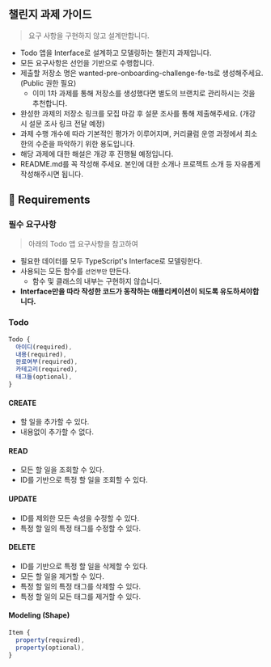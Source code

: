 ## 챌린지 과제 가이드

> 요구 사항을 구현하지 않고 설계만합니다.

-   Todo 앱을 Interface로 설계하고 모델링하는 챌린지 과제입니다.
-   모든 요구사항은 선언을 기반으로 수행합니다.
-   제출할 저장소 명은 wanted-pre-onboarding-challenge-fe-ts로 생성해주세요. (Public 권한 필요)
    -   이미 1차 과제를 통해 저장소를 생성했다면 별도의 브랜치로 관리하시는 것을 추천합니다.
-   완성한 과제의 저장소 링크를 모집 마감 후 설문 조사를 통해 제출해주세요. (개강 시 설문 조사 링크 전달 예정)
-   과제 수행 개수에 따라 기본적인 평가가 이루어지며, 커리큘럼 운영 과정에서 최소한의 수준을 파악하기 위한 용도입니다.
-   해당 과제에 대한 해설은 개강 후 진행될 예정입니다.
-   README.md를 꼭 작성해 주세요. 본인에 대한 소개나 프로젝트 소개 등 자유롭게 작성해주시면 됩니다.

## 📝 Requirements

### 필수 요구사항

> 아래의 Todo 앱 요구사항을 참고하여

-   필요한 데이터를 모두 TypeScript's Interface로 모델링한다.
-   사용되는 모든 함수를 `선언부만` 만든다.
    -   함수 및 클래스의 내부는 구현하지 않습니다.
-   **Interface만을 따라 작성한 코드가 동작하는 애플리케이션이 되도록 유도하셔야합니다.**

### Todo

```js
Todo {
  아이디(required),
  내용(required),
  완료여부(required),
  카테고리(required),
  태그들(optional),
}
```

#### CREATE

-   할 일을 추가할 수 있다.
-   내용없이 추가할 수 없다.

#### READ

-   모든 할 일을 조회할 수 있다.
-   ID를 기반으로 특정 할 일을 조회할 수 있다.

#### UPDATE

-   ID를 제외한 모든 속성을 수정할 수 있다.
-   특정 할 일의 특정 태그를 수정할 수 있다.

#### DELETE

-   ID를 기반으로 특정 할 일을 삭제할 수 있다.
-   모든 할 일을 제거할 수 있다.
-   특정 할 일의 특정 태그를 삭제할 수 있다.
-   특정 할 일의 모든 태그를 제거할 수 있다.

#### Modeling (Shape)

```js
Item {
  property(required),
  property(optional),
}
```

